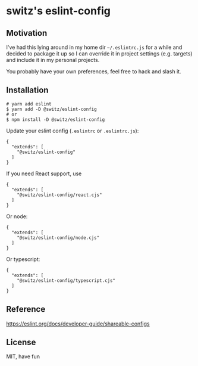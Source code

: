 # switz's eslint-config

## Motivation

I've had this lying around in my home dir `~/.eslintrc.js` for a while and decided to package it up so I can override it in project settings (e.g. targets) and include it in my personal projects.

You probably have your own preferences, feel free to hack and slash it.

## Installation

```
# yarn add eslint
$ yarn add -D @switz/eslint-config
# or
$ npm install -D @switz/eslint-config
```

Update your eslint config (`.eslintrc` or `.eslintrc.js`):

```
{
  "extends": [
    "@switz/eslint-config"
  ]
}
```

If you need React support, use

```
{
  "extends": [
    "@switz/eslint-config/react.cjs"
  ]
}
```

Or node:

```
{
  "extends": [
    "@switz/eslint-config/node.cjs"
  ]
}
```

Or typescript:

```
{
  "extends": [
    "@switz/eslint-config/typescript.cjs"
  ]
}
```

## Reference

https://eslint.org/docs/developer-guide/shareable-configs

## License

MIT, have fun
